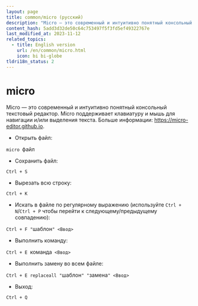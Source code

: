 ```yaml
---
layout: page
title: common/micro (русский)
description: "Micro — это современный и интуитивно понятный консольный текстовый редактор."
content_hash: 5add3d32de50c64c753497f5f3fd5ef49322767e
last_modified_at: 2023-11-12
related_topics:
  - title: English version
    url: /en/common/micro.html
    icon: bi bi-globe
tldri18n_status: 2
---
```

# micro

Micro — это современный и интуитивно понятный консольный текстовый редактор.
Micro поддерживает клавиатуру и мышь для навигации и/или выделения текста.
Больше информации: <https://micro-editor.github.io>.

- Открыть файл:

`micro `<span class="tldr-var badge badge-pill bg-dark-lm bg-white-dm text-white-lm text-dark-dm font-weight-bold">файл</span>

- Сохранить файл:

`Ctrl + S`

- Вырезать всю строку:

`Ctrl + K`

- Искать в файле по регулярному выражению (используйте `Ctrl + N`/`Ctrl + P` чтобы перейти к следующему/предыдущему совпадению):

`Ctrl + F "`<span class="tldr-var badge badge-pill bg-dark-lm bg-white-dm text-white-lm text-dark-dm font-weight-bold">шаблон</span>`" <Ввод>`

- Выполнить команду:

`Ctrl + E `<span class="tldr-var badge badge-pill bg-dark-lm bg-white-dm text-white-lm text-dark-dm font-weight-bold">команда</span>` <Ввод>`

- Выполнить замену во всем файле:

`Ctrl + E replaceall "`<span class="tldr-var badge badge-pill bg-dark-lm bg-white-dm text-white-lm text-dark-dm font-weight-bold">шаблон</span>`" "`<span class="tldr-var badge badge-pill bg-dark-lm bg-white-dm text-white-lm text-dark-dm font-weight-bold">замена</span>`" <Ввод>`

- Выход:

`Ctrl + Q`
